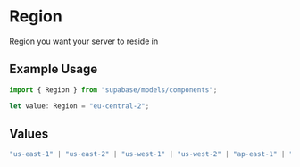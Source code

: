 # Region

Region you want your server to reside in

## Example Usage

```typescript
import { Region } from "supabase/models/components";

let value: Region = "eu-central-2";
```

## Values

```typescript
"us-east-1" | "us-east-2" | "us-west-1" | "us-west-2" | "ap-east-1" | "ap-southeast-1" | "ap-northeast-1" | "ap-northeast-2" | "ap-southeast-2" | "eu-west-1" | "eu-west-2" | "eu-west-3" | "eu-north-1" | "eu-central-1" | "eu-central-2" | "ca-central-1" | "ap-south-1" | "sa-east-1"
```